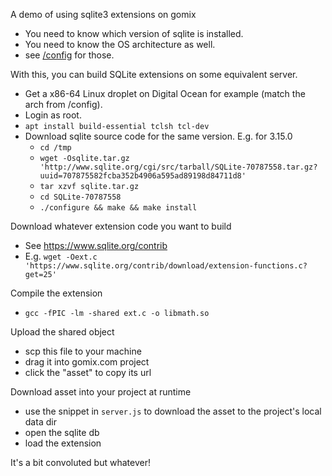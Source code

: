 A demo of using sqlite3 extensions on gomix

- You need to know which version of sqlite is installed.
- You need to know the OS architecture as well.
- see [/config](https://gomix-sqlite3-extensions-howto.gomix.me/config) for those.

With this, you can build SQLite extensions on some equivalent server.

- Get a x86-64 Linux droplet on Digital Ocean for example (match the arch from /config).
- Login as root.
- `apt install build-essential tclsh tcl-dev`
- Download sqlite source code for the same version. E.g. for 3.15.0
  - `cd /tmp`
  - `wget -Osqlite.tar.gz 'http://www.sqlite.org/cgi/src/tarball/SQLite-70787558.tar.gz?uuid=707875582fcba352b4906a595ad89198d84711d8'`
  - `tar xzvf sqlite.tar.gz`
  - `cd SQLite-70787558`
  - `./configure && make && make install`

Download whatever extension code you want to build
  
- See https://www.sqlite.org/contrib
- E.g. `wget -Oext.c 'https://www.sqlite.org/contrib/download/extension-functions.c?get=25'`

Compile the extension

- `gcc -fPIC -lm -shared ext.c -o libmath.so`

Upload the shared object

- scp this file to your machine
- drag it into gomix.com project
- click the "asset" to copy its url

Download asset into your project at runtime

- use the snippet in `server.js` to download the asset to the project's local data dir
- open the sqlite db
- load the extension

It's a bit convoluted but whatever!
